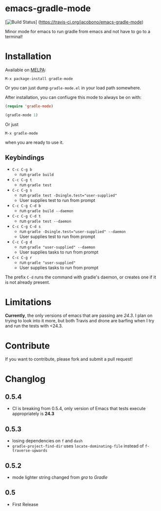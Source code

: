 emacs-gradle-mode
=================
[![Build Status](https://travis-ci.org/jacobono/emacs-gradle-mode.svg?branch=master)]
(https://travis-ci.org/jacobono/emacs-gradle-mode)

Minor mode for emacs to run gradle from emacs and not have to go to a terminal!

# Installation #

Available on [MELPA](ttp://melpa.milkbox.net/):

    M-x package-install gradle-mode

Or you can just dump `gradle-mode.el` in your load path somewhere.

After installation, you can confiugre this mode to always be on with:

```lisp
(require 'gradle-mode)

(gradle-mode 1)
```

Or just

    M-x gradle-mode

when you are ready to use it.

## Keybindings ##

* `C-c C-g b`
  - run `gradle build`
* `C-c C-g t`
  - run `gradle test`
* `C-c C-g s`
  - run `gradle test -Dsingle.test="user-supplied"`
  - User supplies test to run from prompt
* `C-c C-g C-d b`
  - run `gradle build --daemon`
* `C-c C-g C-d t`
  - run `gradle test --daemon`
* `C-c C-g C-d s`
  - run `gradle -Dsingle.test="user-supplied" --daemon`
  - User supplies test to run from prompt
* `C-c C-g d`
  - run `gradle "user-supplied" --daemon`
  - User supplies tasks to run from prompt
* `C-c C-g r`
  - run `gradle "user-supplied"`
  - User supplies tasks to run from prompt

The prefix `C-d` runs the command with gradle's daemon, or creates one
if it is not already present.

# Limitations #
**Currently**, the only versions of emacs that are passing are _24.3_.
I plan on trying to look into it more, but both Travis and drone are
barfing when I try and run the tests with <24.3.

# Contribute #
If you want to contribute, please fork and submit a pull request!

# Changlog #

## 0.5.4
- CI is breaking from 0.5.4, only version of Emacs that tests execute
  appropriately is **24.3**

## 0.5.3
- losing dependencies on `f` and `dash`
- `gradle-project-find-dir` uses `locate-dominating-file` instead of `f-traverse-upwards`

## 0.5.2
- mode lighter string changed from _gra_ to _Gradle_

## 0.5
- First Release

